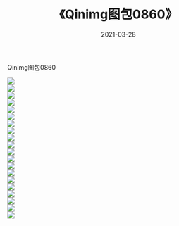 ﻿---
layout: post
title:  《Qinimg图包0860》
date:   2021-03-28
img: http://imgx.orgx.ga/Qinimg图包/Qinimg图包0860/000.jpg
categories: [美女, 清纯, 唯美]
---

Qinimg图包0860

 ![](http://imgx.orgx.ga/Qinimg图包/Qinimg图包0860/001.jpg) <br>![](http://imgx.orgx.ga/Qinimg图包/Qinimg图包0860/002.jpg) <br>![](http://imgx.orgx.ga/Qinimg图包/Qinimg图包0860/003.jpg) <br>![](http://imgx.orgx.ga/Qinimg图包/Qinimg图包0860/004.jpg) <br>![](http://imgx.orgx.ga/Qinimg图包/Qinimg图包0860/005.jpg) <br>![](http://imgx.orgx.ga/Qinimg图包/Qinimg图包0860/006.jpg) <br>![](http://imgx.orgx.ga/Qinimg图包/Qinimg图包0860/007.jpg) <br>![](http://imgx.orgx.ga/Qinimg图包/Qinimg图包0860/008.jpg) <br>![](http://imgx.orgx.ga/Qinimg图包/Qinimg图包0860/009.jpg) <br>![](http://imgx.orgx.ga/Qinimg图包/Qinimg图包0860/010.jpg) <br>![](http://imgx.orgx.ga/Qinimg图包/Qinimg图包0860/011.jpg) <br>![](http://imgx.orgx.ga/Qinimg图包/Qinimg图包0860/012.jpg) <br>![](http://imgx.orgx.ga/Qinimg图包/Qinimg图包0860/013.jpg) <br>![](http://imgx.orgx.ga/Qinimg图包/Qinimg图包0860/014.jpg) <br>![](http://imgx.orgx.ga/Qinimg图包/Qinimg图包0860/015.jpg) <br>![](http://imgx.orgx.ga/Qinimg图包/Qinimg图包0860/016.jpg) <br>![](http://imgx.orgx.ga/Qinimg图包/Qinimg图包0860/017.jpg) <br>![](http://imgx.orgx.ga/Qinimg图包/Qinimg图包0860/018.jpg) <br>![](http://imgx.orgx.ga/Qinimg图包/Qinimg图包0860/019.jpg) <br>![](http://imgx.orgx.ga/Qinimg图包/Qinimg图包0860/020.jpg) <br>